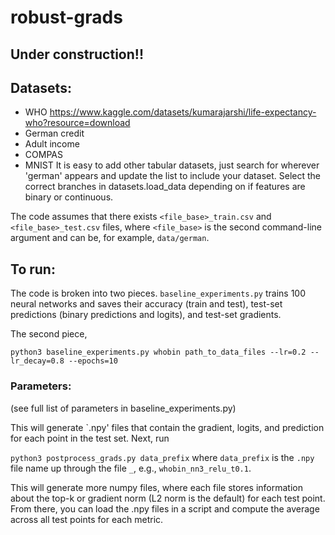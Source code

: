 # robust-grads

## Under construction!! 

## Datasets:
* WHO https://www.kaggle.com/datasets/kumarajarshi/life-expectancy-who?resource=download
* German credit 
* Adult income
* COMPAS
* MNIST
It is easy to add other tabular datasets, just search for wherever 'german' appears and update the list to include your dataset. Select the correct branches in datasets.load_data depending on if features are binary or continuous. 

The code assumes that there exists `<file_base>_train.csv` and `<file_base>_test.csv` files, where `<file_base>` is the second command-line argument and can be, for example, `data/german`. 

## To run:
The code is broken into two pieces. `baseline_experiments.py` trains 100 neural networks and saves their accuracy (train and test), test-set predictions (binary predictions and logits), and test-set gradients.

The second piece, 

`python3 baseline_experiments.py whobin path_to_data_files --lr=0.2 --lr_decay=0.8 --epochs=10`

### Parameters:

(see full list of parameters in baseline_experiments.py)

This will generate `.npy' files that contain the gradient, logits, and prediction for each point in the test set. Next, run 

`python3 postprocess_grads.py data_prefix` where `data_prefix` is the `.npy` file name up through the file `_`, e.g., `whobin_nn3_relu_t0.1`.

This will generate more numpy files, where each file stores information about the top-k or gradient norm (L2 norm is the default) for each test point. From there, you can load the .npy files in a script and compute the average across all test points for each metric.

